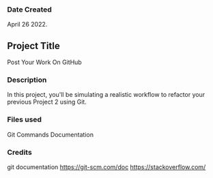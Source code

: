 

### Date Created
April 26 2022.

## Project Title
Post Your Work On GitHub

### Description
In this project, you'll be simulating a realistic workflow to refactor your previous Project 2 using Git.

### Files used
Git Commands Documentation

### Credits
git documentation https://git-scm.com/doc
 https://stackoverflow.com/

